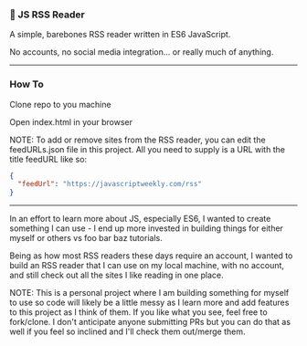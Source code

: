 ### :book: JS RSS Reader ###

A simple, barebones RSS reader written in ES6 JavaScript.

No accounts, no social media integration... or really much of anything.

---
### How To ###

Clone repo to you machine

Open index.html in your browser

NOTE: To add or remove sites from the RSS reader, you can edit the feedURLs.json file in this project. All you need to supply is a URL with the title feedURL like so:

``` JSON
{
  "feedUrl": "https://javascriptweekly.com/rss"
}
```

---

In an effort to learn more about JS, especially ES6, I wanted to create something I can use - I end up more invested in building things for either myself or others vs foo bar baz tutorials.

Being as how most RSS readers these days require an account, I wanted to build an RSS reader that I can use on my local machine, with no account, and still check out all the sites I like reading in one place.

NOTE: This is a personal project where I am building something for myself to use so code will likely be a little messy as I learn more and add features to this project as I think of them. If you like what you see, feel free to fork/clone. I don't anticipate anyone submitting PRs but you can do that as well if you feel so inclined and I'll check them out/merge them.